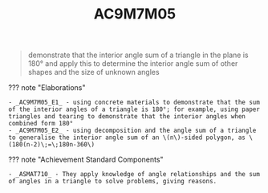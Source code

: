 ﻿---
backlinks:
- title: Learning Areas
  url: /sense/Teaching/Curriculum/v9/v9-learning-areas.html
tags: australian-curriculum
title: AC9M7M05
type: note
---
> demonstrate that the interior angle sum of a triangle in the plane is 180° and apply this to determine the interior angle sum of other shapes and the size of unknown angles

??? note "Elaborations"

	- _AC9M7M05_E1_ - using concrete materials to demonstrate that the sum of the interior angles of a triangle is 180°; for example, using paper triangles and tearing to demonstrate that the interior angles when combined form 180°
	- _AC9M7M05_E2_ - using decomposition and the angle sum of a triangle to generalise the interior angle sum of an \(n\)-sided polygon, as \(180(n-2)\;=\;180n-360\)
??? note "Achievement Standard Components"

	- _ASMAT710_ - They apply knowledge of angle relationships and the sum of angles in a triangle to solve problems, giving reasons.